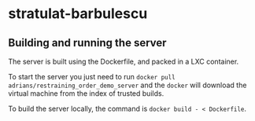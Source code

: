 stratulat-barbulescu
====================

Building and running the server
---------

The server is built using the Dockerfile, and packed in a LXC container.

To start the server you just need to run
`docker pull adrians/restraining_order_demo_server` and the `docker`
will download the virtual machine from the index of trusted builds.

To build the server locally, the command is `docker build - < Dockerfile`.
